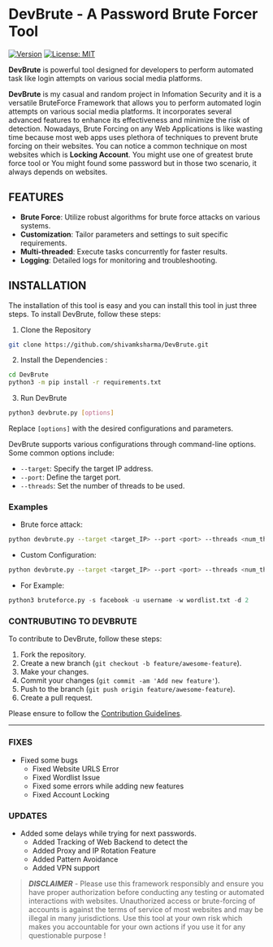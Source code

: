 # **DevBrute** - **A Password Brute Forcer Tool**

[![Version](https://img.shields.io/badge/Version-1.0.0-brightgreen.svg)](https://github.com/shivamksharma/DevBrute/releases/tag/v1.0.0)
[![License: MIT](https://img.shields.io/badge/License-MIT-yellow.svg)](https://opensource.org/licenses/MIT)

**DevBrute** is powerful tool designed for developers to perform automated task like login attempts on various social media platforms.

**DevBrute** is my casual and random project in Infomation Security and it is a versatile BruteForce Framework that allows you to perform automated login attempts on various social media platforms. It incorporates several advanced features to enhance its effectiveness and minimize the risk of detection. Nowadays, Brute Forcing on any Web Applications is like wasting time because most web apps uses plethora of techniques to prevent brute forcing on their websites. You can notice a common technique on most websites which is **Locking Account**. You might use one of greatest brute force tool or You might found some password but in those two scenario, it always depends on websites.

## FEATURES

- **Brute Force**: Utilize robust algorithms for brute force attacks on various systems.
- **Customization**: Tailor parameters and settings to suit specific requirements.
- **Multi-threaded**: Execute tasks concurrently for faster results.
- **Logging**: Detailed logs for monitoring and troubleshooting.

## **INSTALLATION**

The installation of this tool is easy and you can install this tool in just three steps.
To install DevBrute, follow these steps:

1. Clone the Repository

```bash
git clone https://github.com/shivamksharma/DevBrute.git
```

2. Install the Dependencies :

```bash
cd DevBrute
python3 -m pip install -r requirements.txt
```

3. Run DevBrute

```bash
python3 devbrute.py [options]
```

Replace `[options]` with the desired configurations and parameters.

DevBrute supports various configurations through command-line options. Some common options include:

- `--target`: Specify the target IP address.
- `--port`: Define the target port.
- `--threads`: Set the number of threads to be used.

### Examples

- Brute force attack:

```bash
python devbrute.py --target <target_IP> --port <port> --threads <num_threads>
```

- Custom Configuration:

```bash
python devbrute.py --target <target_IP> --port <port> --threads <num_threads> --options <additional_options>
```

- For Example:

```python
python3 bruteforce.py -s facebook -u username -w wordlist.txt -d 2
```

### CONTRUBUTING TO DEVBRUTE

To contribute to DevBrute, follow these steps:

1. Fork the repository.
2. Create a new branch (`git checkout -b feature/awesome-feature`).
3. Make your changes.
4. Commit your changes (`git commit -am 'Add new feature'`).
5. Push to the branch (`git push origin feature/awesome-feature`).
6. Create a pull request.

Please ensure to follow the [Contribution Guidelines](CONTRIBUTING.md).

---

### FIXES

- Fixed some bugs
  - Fixed Website URLS Error
  - Fixed Wordlist Issue
  - Fixed some errors while adding new features
  - Fixed Account Locking

### UPDATES

- Added some delays while trying for next passwords.
  - Added Tracking of Web Backend to detect the
  - Added Proxy and IP Rotation Feature
  - Added Pattern Avoidance
  - Added VPN support

> **_DISCLAIMER_** - Please use this framework responsibly and ensure you have proper authorization before conducting any testing or automated interactions with websites. Unauthorized access or brute-forcing of accounts is against the terms of service of most websites and may be illegal in many jurisdictions. Use this tool at your own risk which makes you accountable for your own actions if you use it for any questionable purpose !
